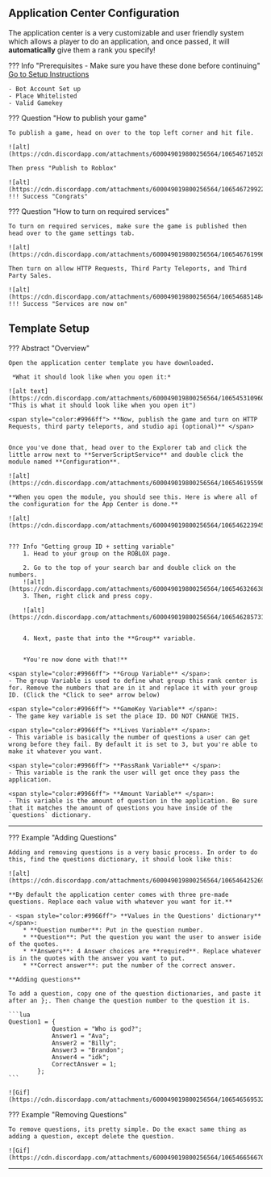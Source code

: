 
## **Application Center Configuration**

The application center is a very customizable and user friendly system which allows a player to do an application, and once passed, it will **automatically** give them a rank you specify! 

??? Info "Prerequisites - Make sure you have these done before continuing"
    [Go to Setup Instructions](/Setup/Dashboard)

    - Bot Account Set up 
    - Place Whitelisted
    - Valid Gamekey

??? Question "How to publish your game"
    
    To publish a game, head on over to the top left corner and hit file. 

    ![alt](https://cdn.discordapp.com/attachments/600049019800256564/1065467105283153930/LF7IXqrXbB.png)

    Then press "Publish to Roblox"

    ![alt](https://cdn.discordapp.com/attachments/600049019800256564/1065467299227775027/hOR18dbNlg.png)
    !!! Success "Congrats"


??? Question "How to turn on required services"

    To turn on required services, make sure the game is published then head over to the game settings tab.

    ![alt](https://cdn.discordapp.com/attachments/600049019800256564/1065467619966201906/HxjDFoI8hl.png)

    Then turn on allow HTTP Requests, Third Party Teleports, and Third Party Sales.

    ![alt](https://cdn.discordapp.com/attachments/600049019800256564/1065468514846130296/rY0KCkreuf.png)
    !!! Success "Services are now on"


## **Template Setup**

??? Abstract "Overview"

    Open the application center template you have downloaded. 

     *What it should look like when you open it:*

    ![alt text](https://cdn.discordapp.com/attachments/600049019800256564/1065453109603729521/1mKlFIicwe.png "This is what it should look like when you open it")

    <span style="color:#9966ff"> **Now, publish the game and turn on HTTP Requests, third party teleports, and studio api (optional)** </span>


    Once you've done that, head over to the Explorer tab and click the little arrow next to **ServerScriptService** and double click the module named **Configuration**.
    
    ![alt](https://cdn.discordapp.com/attachments/600049019800256564/1065461955961307146/Q4pS6839sl.png)

    **When you open the module, you should see this. Here is where all of the configuration for the App Center is done.**

    ![alt](https://cdn.discordapp.com/attachments/600049019800256564/1065462239450120252/jrmk2CYUPa.png)

    
    ??? Info "Getting group ID + setting variable"
        1. Head to your group on the ROBLOX page. 

        2. Go to the top of your search bar and double click on the numbers.
        ![alt](https://cdn.discordapp.com/attachments/600049019800256564/1065463266387705866/dSFZrkM7qI.png)
        3. Then, right click and press copy.

        ![alt](https://cdn.discordapp.com/attachments/600049019800256564/1065462857317232670/8EkFPvo6P3.png)


        4. Next, paste that into the **Group** variable.


        *You're now done with that!**
        
    <span style="color:#9966ff"> **Group Variable** </span>:
    - The group Variable is used to define what group this rank center is for. Remove the numbers that are in it and replace it with your group ID. (Click the *Click to see* arrow below)

    <span style="color:#9966ff"> **GameKey Variable** </span>:
    - The game key variable is set the place ID. DO NOT CHANGE THIS.

    <span style="color:#9966ff"> **Lives Variable** </span>:
    - This variable is basically the number of questions a user can get wrong before they fail. By default it is set to 3, but you're able to make it whatever you want. 

    <span style="color:#9966ff"> **PassRank Variable** </span>:
    - This variable is the rank the user will get once they pass the application. 

    <span style="color:#9966ff"> **Amount Variable** </span>:
    - This variable is the amount of question in the application. Be sure that it matches the amount of questions you have inside of the `questions` dictionary. 

---

??? Example "Adding Questions"

    Adding and removing questions is a very basic process. In order to do this, find the questions dictionary, it should look like this:

    ![alt](https://cdn.discordapp.com/attachments/600049019800256564/1065464252690862100/Vf1gSLvnMx.png)

    **By default the application center comes with three pre-made questions. Replace each value with whatever you want for it.**

    - <span style="color:#9966ff"> **Values in the Questions' dictionary** </span>:
        * **Question number**: Put in the question number. 
        * **Question**: Put the question you want the user to answer iside of the quotes.
        * **Answers**: 4 Answer choices are **required**. Replace whatever is in the quotes with the answer you want to put.
        * **Correct answer**: put the number of the correct answer.

    **Adding questions**

    To add a question, copy one of the question dictionaries, and paste it after an };. Then change the question number to the question it is.

    ```lua
    Question1 = {
                Question = "Who is god?";
                Answer1 = "Ava";
                Answer2 = "Billy";
                Answer3 = "Brandon";
                Answer4 = "idk";
                CorrectAnswer = 1;
            };
    ```

    ![Gif](https://cdn.discordapp.com/attachments/600049019800256564/1065465695325917244/ssd.gif)

??? Example "Removing Questions"

    To remove questions, its pretty simple. Do the exact same thing as adding a question, except delete the question. 

    ![Gif](https://cdn.discordapp.com/attachments/600049019800256564/1065466566709362718/ss2.gif)
--- 
